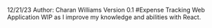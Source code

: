 12/21/23 Author: Charan Williams Version 0.1
#Expense Tracking Web Application
WIP as I improve my knowledge and abilities with React. 
